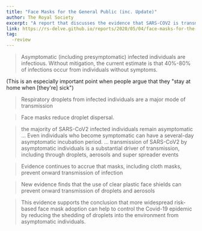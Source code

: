 ```yaml
---
title: "Face Masks for the General Public (inc. Update)"
author: The Royal Society
excerpt: "A report that discusses the evidence that SARS-COV2 is transmitted through respiratory droplets, that people with no symptoms can be contagious and that face masks reduce the spread of droplets."
link: https://rs-delve.github.io/reports/2020/05/04/face-masks-for-the-general-public.html
tag:
  -review
---
```


> Asymptomatic (including presymptomatic) infected individuals are infectious. Without mitigation, the current estimate is that 40%-80% of infections occur from individuals without symptoms.

(This is an especially important point when people argue that they "stay at home when [they're] sick")

> Respiratory droplets from infected individuals are a major mode of transmission

> Face masks reduce droplet dispersal. 

> the majority of SARS-CoV2 infected individuals remain asymptomatic ... Even individuals who become symptomatic can have a several-day asymptomatic incubation period. ... transmission of SARS-CoV2 by asymptomatic individuals is a substantial driver of transmission, including through droplets, aerosols and super spreader events

> Evidence continues to accrue that masks, including cloth masks, prevent onward transmission of infection

> New evidence finds that the use of clear plastic face shields can prevent onward transmission of droplets and aerosols

> This evidence supports the conclusion that more widespread risk-based face mask adoption can help to control the Covid-19 epidemic by reducing the shedding of droplets into the environment from asymptomatic individuals.